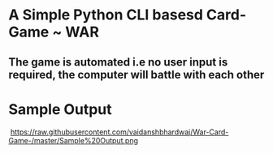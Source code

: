 # A Simple Python CLI basesd Card-Game ~ WAR
## The game is automated i.e no user input is required, the computer will battle with each other

# Sample Output
<img> https://raw.githubusercontent.com/vaidanshbhardwaj/War-Card-Game-/master/Sample%20Output.png </img>

